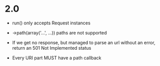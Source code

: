 # 2.0

* run() only accepts Request instances
* ->path(array('...', ...)) paths are not supported
* If we get no response, but managed to parse an url without an error, return an 501 Not Implemented status

* Every URI part MUST have a path callback

